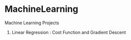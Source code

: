 # MachineLearning
Machine Learning Projects
1. Linear Regression : Cost Function and Gradient Descent
